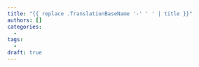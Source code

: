 ```yaml
---
title: "{{ replace .TranslationBaseName '-' ' ' | title }}"
authors: []
categories:
  -
tags:
  -
draft: true
---
```

